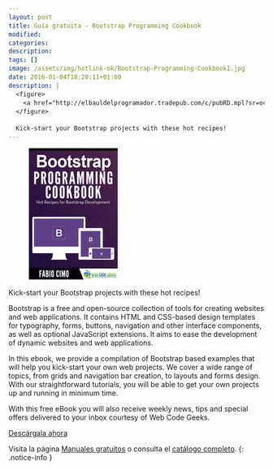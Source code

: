```yaml
---
layout: post
title: Guía gratuita - Bootstrap Programming Cookbook
modified:
categories:
description:
tags: []
image: /assets/img/hotlink-ok/Bootstrap-Programming-Cookbook1.jpg
date: 2016-01-04T18:20:11+01:00
description: |
  <figure>
    <a href="http://elbauldelprogramador.tradepub.com/c/pubRD.mpl?sr=oc&_t=oc:&qf=w_webd05"><img width="199" height="259" src="/assets/img/Bootstrap-Programming-Cookbook2.jpg" title="Guía gratuita: Bootstrap Programming Cookbook" alt="Guía gratuita: Bootstrap Programming Cookbook" /></a>
  </figure>

  Kick-start your Bootstrap projects with these hot recipes!
---
```

<figure>
  <a href="http://elbauldelprogramador.tradepub.com/c/pubRD.mpl?sr=oc&_t=oc:&qf=w_webd05"><img src="/assets/img/Bootstrap-Programming-Cookbook.jpg" title="{{ page.title }}" alt="{{ page.title }}" /></a>
</figure>

Kick-start your Bootstrap projects with these hot recipes!

<!--ad-->

Bootstrap is a free and open-source collection of tools for creating websites and web applications. It contains HTML and CSS-based design templates for typography, forms, buttons, navigation and other interface components, as well as optional JavaScript extensions. It aims to ease the development of dynamic websites and web applications.

In this ebook, we provide a compilation of Bootstrap based examples that will help you kick-start your own web projects. We cover a wide range of topics, from grids and navigation bar creation, to layouts and forms design. With our straightforward tutorials, you will be able to get your own projects up and running in minimum time.

With this free eBook you will also receive weekly news, tips and special offers delivered to your inbox courtesy of Web Code Geeks.

<div class="btn-success">
  <a href="http://elbauldelprogramador.tradepub.com/c/pubRD.mpl?sr=oc&_t=oc:&qf=w_webd05" target="_blank">Descárgala ahora</a>
</div>

Visita la página [Manuales gratuitos][1] o consulta el [catálogo completo][2].
{: .notice-info }

[1]: /manuales-gratuitos/
[2]: http://elbauldelprogramador.tradepub.com/category/information-technology/1207/ "Catálogo completo de Guías gratuítas "
